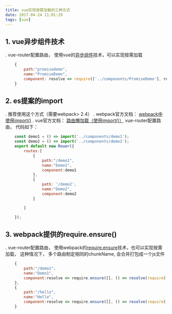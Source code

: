 ```yaml
---
title: vue实现按需加载的三种方式
date: 2017-04-24 11:01:29
tags: [vue]
---
```

## 1. vue异步组件技术
. vue-router配置路由， 使用vue的[异步组件](https://cn.vuejs.org/v2/guide/components.html#%E5%BC%82%E6%AD%A5%E7%BB%84%E4%BB%B6)技术，可以实现按需加载
```javascript
    {
        path:"promisedemo",
        name:"PromiseDemo",
        component: resolve => require(['../components/PromiseDemo'], resolve)
    }
```
<!-- more -->
## 2. es提案的import
. 推荐使用这个方式（需要webpack> 2.4）
. webpack官方文档： [webpack中使用import()](https://doc.webpack-china.org/guides/code-splitting#-dynamic-imports-)
. vue官方文档： [路由懒加载（使用import()）](https://router.vuejs.org/zh-cn/advanced/lazy-loading.html)
vue-router配置路由， 代码如下：
```javascript
    const demo1 = () => import('../components/demo1');
    const demo2 = () => import('../components/demo2');
    export default new Rouer({
        routes:[
            {
                path:"/demo1",
                name:"Demo1",
                component:demo1
            },
            {
                path: '/demo2',
                name:"Demo2",
                component:demo2
            }

        ]

    });
```

## 3. webpack提供的require.ensure()
. vue-router配置路由， 使用webpack的[require.ensure](https://doc.webpack-china.org/api/module-methods#require-ensure)技术，也可以实现按需加载，
这种情况下， 多个路由制定相同的chunkName, 会合并打包成一个js文件
```javascript
    {
        path:"/demo1",
        name:"Demo1",
        component:resolve => require.ensure([], () => resolve(require('../components/demo1')), 'demo')
    },
    {
        path:"/hello",
        name:"Hello",
        component:resolve => require.ensure([], () => resolve(require('../components/hello')), 'demo')
    }
```
